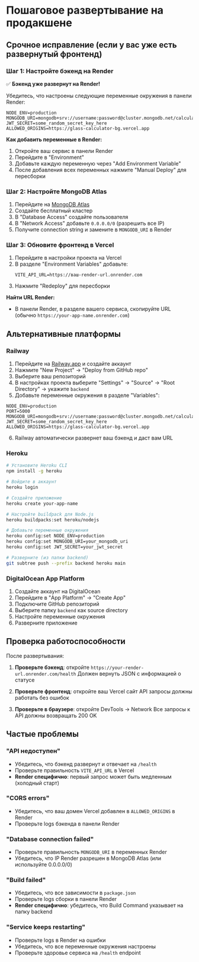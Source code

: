# Пошаговое развертывание на продакшене

## Срочное исправление (если у вас уже есть развернутый фронтенд)

### Шаг 1: Настройте бэкенд на Render

✅ **Бэкенд уже развернут на Render!**

Убедитесь, что настроены следующие переменные окружения в панели Render:

```
NODE_ENV=production
MONGODB_URI=mongodb+srv://username:password@cluster.mongodb.net/calculator
JWT_SECRET=some_random_secret_key_here
ALLOWED_ORIGINS=https://glass-calculator-bg.vercel.app
```

**Как добавить переменные в Render:**

1. Откройте ваш сервис в панели Render
2. Перейдите в "Environment"
3. Добавьте каждую переменную через "Add Environment Variable"
4. После добавления всех переменных нажмите "Manual Deploy" для пересборки

### Шаг 2: Настройте MongoDB Atlas

1. Перейдите на [MongoDB Atlas](https://cloud.mongodb.com/)
2. Создайте бесплатный кластер
3. В "Database Access" создайте пользователя
4. В "Network Access" добавьте `0.0.0.0/0` (разрешить все IP)
5. Получите connection string и замените в `MONGODB_URI` в Render

### Шаг 3: Обновите фронтенд в Vercel

1. Перейдите в настройки проекта на Vercel
2. В разделе "Environment Variables" добавьте:
   ```
   VITE_API_URL=https://ваш-render-url.onrender.com
   ```
3. Нажмите "Redeploy" для пересборки

**Найти URL Render:**

- В панели Render, в разделе вашего сервиса, скопируйте URL (обычно `https://your-app-name.onrender.com`)

## Альтернативные платформы

### Railway

1. Перейдите на [Railway.app](https://railway.app) и создайте аккаунт
2. Нажмите "New Project" → "Deploy from GitHub repo"
3. Выберите ваш репозиторий
4. В настройках проекта выберите "Settings" → "Source" → "Root Directory" → укажите `backend`
5. Добавьте переменные окружения в разделе "Variables":

```
NODE_ENV=production
PORT=5000
MONGODB_URI=mongodb+srv://username:password@cluster.mongodb.net/calculator
JWT_SECRET=some_random_secret_key_here
ALLOWED_ORIGINS=https://glass-calculator-bg.vercel.app
```

6. Railway автоматически развернет ваш бэкенд и даст вам URL

### Heroku

```bash
# Установите Heroku CLI
npm install -g heroku

# Войдите в аккаунт
heroku login

# Создайте приложение
heroku create your-app-name

# Настройте buildpack для Node.js
heroku buildpacks:set heroku/nodejs

# Добавьте переменные окружения
heroku config:set NODE_ENV=production
heroku config:set MONGODB_URI=your_mongodb_uri
heroku config:set JWT_SECRET=your_jwt_secret

# Разверните (из папки backend)
git subtree push --prefix backend heroku main
```

### DigitalOcean App Platform

1. Создайте аккаунт на DigitalOcean
2. Перейдите в "App Platform" → "Create App"
3. Подключите GitHub репозиторий
4. Выберите папку `backend` как source directory
5. Настройте переменные окружения
6. Разверните приложение

## Проверка работоспособности

После развертывания:

1. **Проверьте бэкенд**: откройте `https://your-render-url.onrender.com/health`
   Должен вернуть JSON с информацией о статусе

2. **Проверьте фронтенд**: откройте ваш Vercel сайт
   API запросы должны работать без ошибок

3. **Проверьте в браузере**: откройте DevTools → Network
   Все запросы к API должны возвращать 200 OK

## Частые проблемы

### "API недоступен"

- Убедитесь, что бэкенд развернут и отвечает на `/health`
- Проверьте правильность `VITE_API_URL` в Vercel
- **Render специфично**: первый запрос может быть медленным (холодный старт)

### "CORS errors"

- Убедитесь, что ваш домен Vercel добавлен в `ALLOWED_ORIGINS` в Render
- Проверьте logs бэкенда в панели Render

### "Database connection failed"

- Проверьте правильность `MONGODB_URI` в переменных Render
- Убедитесь, что IP Render разрешен в MongoDB Atlas (или используйте 0.0.0.0/0)

### "Build failed"

- Убедитесь, что все зависимости в `package.json`
- Проверьте logs сборки в панели Render
- **Render специфично**: убедитесь, что Build Command указывает на папку backend

### "Service keeps restarting"

- Проверьте logs в Render на ошибки
- Убедитесь, что все переменные окружения настроены
- Проверьте здоровье сервиса на `/health` endpoint
